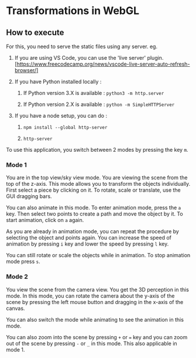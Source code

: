 # Transformations in WebGL

## How to execute

For this, you need to serve the static files using any server. eg.

1. If you are using VS Code, you can use the 'live server' plugin. [https://www.freecodecamp.org/news/vscode-live-server-auto-refresh-browser/]

2. If you have Python installed locally : 

	1. If Python version 3.X is available :
	`python3 -m http.server`

	2. If Python version 2.X is available :
	`python -m SimpleHTTPServer`

3. If you have a node setup, you can do :
	1. `npm install --global http-server` 
	
	2. `http-server`


To use this application, you switch between 2 modes by pressing the key `m`.

### Mode 1

You are in the top view/sky view mode. You are viewing the scene from the top of the z-axis. This mode allows you to transform the objects individually. First select a piece by clicking on it. To rotate, scale or translate, use the GUI dragging bars.

You can also animate in this mode. To enter animation mode, press the `a` key. Then select two points to create a path and move the object by it. To start animation, click on `a` again.

As you are already in animation mode, you can repeat the procedure by selecting the object and points again. You can increase the speed of animation by pressing `i` key and lower the speed by pressing `l` key.

You can still rotate or scale the objects while in animation. To stop animation mode press `s`.

### Mode 2

You view the scene from the camera view. You get the 3D perception in this mode. In this mode, you can rotate the camera about the y-axis of the scene by pressing the left mouse button and dragging in the x-axis of the canvas.

You can also switch the mode while animating to see the animation in this mode.

You can also zoom into the scene by pressing `+` or `=` key and you can zoom out of the scene by pressing `-` or `_` in this mode. This also applicable in mode 1.

